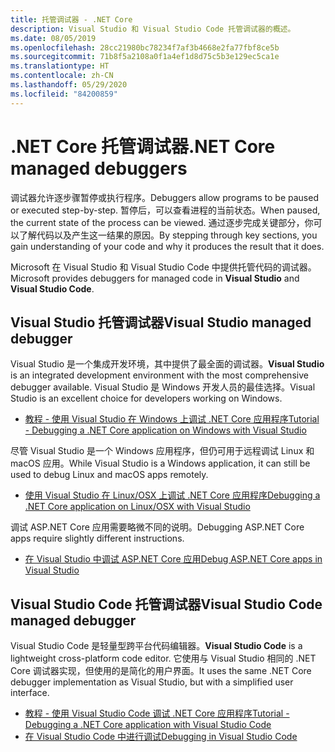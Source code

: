 ```yaml
---
title: 托管调试器 - .NET Core
description: Visual Studio 和 Visual Studio Code 托管调试器的概述。
ms.date: 08/05/2019
ms.openlocfilehash: 28cc21980bc78234f7af3b4668e2fa77fbf8ce5b
ms.sourcegitcommit: 71b8f5a2108a0f1a4ef1d8d75c5b3e129ec5ca1e
ms.translationtype: HT
ms.contentlocale: zh-CN
ms.lasthandoff: 05/29/2020
ms.locfileid: "84200859"
---
```

# <a name="net-core-managed-debuggers"></a><span data-ttu-id="57ddd-103">.NET Core 托管调试器</span><span class="sxs-lookup"><span data-stu-id="57ddd-103">.NET Core managed debuggers</span></span>

<span data-ttu-id="57ddd-104">调试器允许逐步骤暂停或执行程序。</span><span class="sxs-lookup"><span data-stu-id="57ddd-104">Debuggers allow programs to be paused or executed step-by-step.</span></span> <span data-ttu-id="57ddd-105">暂停后，可以查看进程的当前状态。</span><span class="sxs-lookup"><span data-stu-id="57ddd-105">When paused, the current state of the process can be viewed.</span></span> <span data-ttu-id="57ddd-106">通过逐步完成关键部分，你可以了解代码以及产生这一结果的原因。</span><span class="sxs-lookup"><span data-stu-id="57ddd-106">By stepping through key sections, you gain understanding of your code and why it produces the result that it does.</span></span>

<span data-ttu-id="57ddd-107">Microsoft 在  Visual Studio 和  Visual Studio Code 中提供托管代码的调试器。</span><span class="sxs-lookup"><span data-stu-id="57ddd-107">Microsoft provides debuggers for managed code in **Visual Studio** and **Visual Studio Code**.</span></span>

## <a name="visual-studio-managed-debugger"></a><span data-ttu-id="57ddd-108">Visual Studio 托管调试器</span><span class="sxs-lookup"><span data-stu-id="57ddd-108">Visual Studio managed debugger</span></span>

<span data-ttu-id="57ddd-109"> Visual Studio 是一个集成开发环境，其中提供了最全面的调试器。</span><span class="sxs-lookup"><span data-stu-id="57ddd-109">**Visual Studio** is an integrated development environment with the most comprehensive debugger available.</span></span> <span data-ttu-id="57ddd-110">Visual Studio 是 Windows 开发人员的最佳选择。</span><span class="sxs-lookup"><span data-stu-id="57ddd-110">Visual Studio is an excellent choice for developers working on Windows.</span></span>

- [<span data-ttu-id="57ddd-111">教程 - 使用 Visual Studio 在 Windows 上调试 .NET Core 应用程序</span><span class="sxs-lookup"><span data-stu-id="57ddd-111">Tutorial - Debugging a .NET Core application on Windows with Visual Studio</span></span>](../tutorials/debugging-with-visual-studio.md)

<span data-ttu-id="57ddd-112">尽管 Visual Studio 是一个 Windows 应用程序，但仍可用于远程调试 Linux 和 macOS 应用。</span><span class="sxs-lookup"><span data-stu-id="57ddd-112">While Visual Studio is a Windows application, it can still be used to debug Linux and macOS apps remotely.</span></span>

- [<span data-ttu-id="57ddd-113">使用 Visual Studio 在 Linux/OSX 上调试 .NET Core 应用程序</span><span class="sxs-lookup"><span data-stu-id="57ddd-113">Debugging a .NET Core application on Linux/OSX with Visual Studio</span></span>](https://github.com/Microsoft/MIEngine/wiki/Offroad-Debugging-of-.NET-Core-on-Linux---OSX-from-Visual-Studio)

 <span data-ttu-id="57ddd-114">调试 ASP.NET Core 应用需要略微不同的说明。</span><span class="sxs-lookup"><span data-stu-id="57ddd-114">Debugging ASP.NET Core apps require slightly different instructions.</span></span>

- [<span data-ttu-id="57ddd-115">在 Visual Studio 中调试 ASP.NET Core 应用</span><span class="sxs-lookup"><span data-stu-id="57ddd-115">Debug ASP.NET Core apps in Visual Studio</span></span>](/visualstudio/debugger/how-to-enable-debugging-for-aspnet-applications#debug-aspnet-core-apps)

## <a name="visual-studio-code-managed-debugger"></a><span data-ttu-id="57ddd-116">Visual Studio Code 托管调试器</span><span class="sxs-lookup"><span data-stu-id="57ddd-116">Visual Studio Code managed debugger</span></span>

<span data-ttu-id="57ddd-117"> Visual Studio Code 是轻量型跨平台代码编辑器。</span><span class="sxs-lookup"><span data-stu-id="57ddd-117">**Visual Studio Code** is a lightweight cross-platform code editor.</span></span> <span data-ttu-id="57ddd-118">它使用与 Visual Studio 相同的 .NET Core 调试器实现，但使用的是简化的用户界面。</span><span class="sxs-lookup"><span data-stu-id="57ddd-118">It uses the same .NET Core debugger implementation as Visual Studio, but with a simplified user interface.</span></span>

- [<span data-ttu-id="57ddd-119">教程 - 使用 Visual Studio Code 调试 .NET Core 应用程序</span><span class="sxs-lookup"><span data-stu-id="57ddd-119">Tutorial - Debugging a .NET Core application with Visual Studio Code</span></span>](../tutorials/debugging-with-visual-studio-code.md)
- [<span data-ttu-id="57ddd-120">在 Visual Studio Code 中进行调试</span><span class="sxs-lookup"><span data-stu-id="57ddd-120">Debugging in Visual Studio Code</span></span>](https://code.visualstudio.com/docs/editor/debugging)
